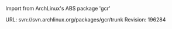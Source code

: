 Import from ArchLinux's ABS package 'gcr'

URL: svn://svn.archlinux.org/packages/gcr/trunk
Revision: 196284
